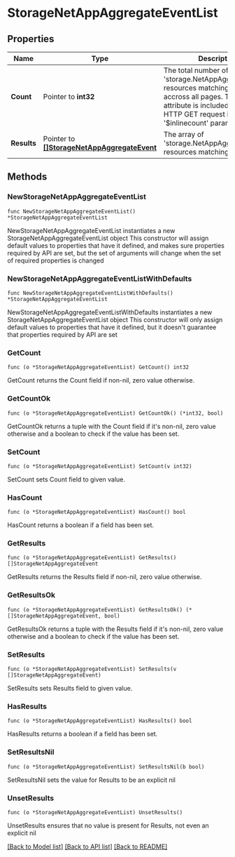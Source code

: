 # StorageNetAppAggregateEventList

## Properties

Name | Type | Description | Notes
------------ | ------------- | ------------- | -------------
**Count** | Pointer to **int32** | The total number of &#39;storage.NetAppAggregateEvent&#39; resources matching the request, accross all pages. The &#39;Count&#39; attribute is included when the HTTP GET request includes the &#39;$inlinecount&#39; parameter. | [optional] 
**Results** | Pointer to [**[]StorageNetAppAggregateEvent**](StorageNetAppAggregateEvent.md) | The array of &#39;storage.NetAppAggregateEvent&#39; resources matching the request. | [optional] 

## Methods

### NewStorageNetAppAggregateEventList

`func NewStorageNetAppAggregateEventList() *StorageNetAppAggregateEventList`

NewStorageNetAppAggregateEventList instantiates a new StorageNetAppAggregateEventList object
This constructor will assign default values to properties that have it defined,
and makes sure properties required by API are set, but the set of arguments
will change when the set of required properties is changed

### NewStorageNetAppAggregateEventListWithDefaults

`func NewStorageNetAppAggregateEventListWithDefaults() *StorageNetAppAggregateEventList`

NewStorageNetAppAggregateEventListWithDefaults instantiates a new StorageNetAppAggregateEventList object
This constructor will only assign default values to properties that have it defined,
but it doesn't guarantee that properties required by API are set

### GetCount

`func (o *StorageNetAppAggregateEventList) GetCount() int32`

GetCount returns the Count field if non-nil, zero value otherwise.

### GetCountOk

`func (o *StorageNetAppAggregateEventList) GetCountOk() (*int32, bool)`

GetCountOk returns a tuple with the Count field if it's non-nil, zero value otherwise
and a boolean to check if the value has been set.

### SetCount

`func (o *StorageNetAppAggregateEventList) SetCount(v int32)`

SetCount sets Count field to given value.

### HasCount

`func (o *StorageNetAppAggregateEventList) HasCount() bool`

HasCount returns a boolean if a field has been set.

### GetResults

`func (o *StorageNetAppAggregateEventList) GetResults() []StorageNetAppAggregateEvent`

GetResults returns the Results field if non-nil, zero value otherwise.

### GetResultsOk

`func (o *StorageNetAppAggregateEventList) GetResultsOk() (*[]StorageNetAppAggregateEvent, bool)`

GetResultsOk returns a tuple with the Results field if it's non-nil, zero value otherwise
and a boolean to check if the value has been set.

### SetResults

`func (o *StorageNetAppAggregateEventList) SetResults(v []StorageNetAppAggregateEvent)`

SetResults sets Results field to given value.

### HasResults

`func (o *StorageNetAppAggregateEventList) HasResults() bool`

HasResults returns a boolean if a field has been set.

### SetResultsNil

`func (o *StorageNetAppAggregateEventList) SetResultsNil(b bool)`

 SetResultsNil sets the value for Results to be an explicit nil

### UnsetResults
`func (o *StorageNetAppAggregateEventList) UnsetResults()`

UnsetResults ensures that no value is present for Results, not even an explicit nil

[[Back to Model list]](../README.md#documentation-for-models) [[Back to API list]](../README.md#documentation-for-api-endpoints) [[Back to README]](../README.md)


